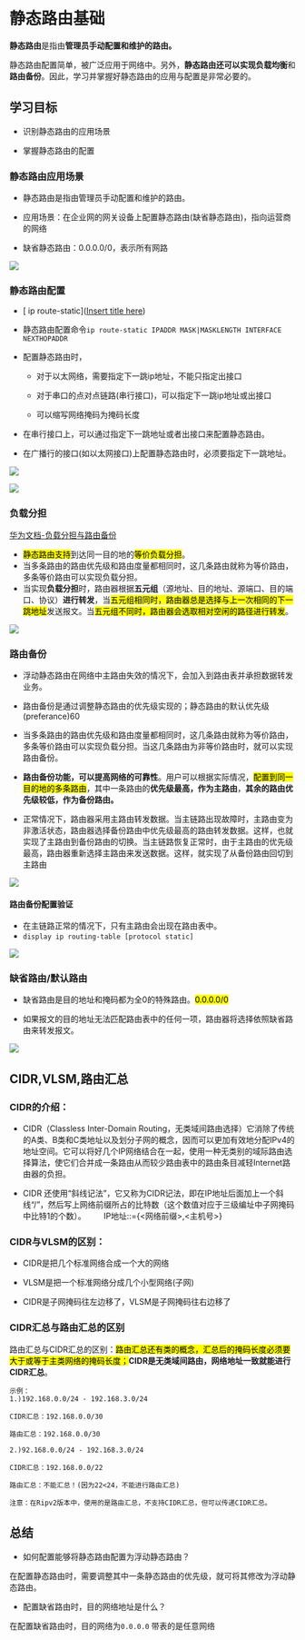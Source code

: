 # 静态路由基础

**静态路由**是指由**管理员手动配置和维护的路由。**

静态路由配置简单，被广泛应用于网络中。另外，**静态路由还可以实现负载均衡**和**路由备份**。因此，学习并掌握好静态路由的应用与配置是非常必要的。

## 学习目标

- 识别静态路由的应用场景

- 掌握静态路由的配置

### 静态路由应用场景

- 静态路由是指由管理员手动配置和维护的路由。

- 应用场景：在企业网的网关设备上配置静态路由(缺省静态路由)，指向运营商的网络

- 缺省静态路由：0.0.0.0/0，表示所有网路

![](../images/static_routing_application_scenario.png)

### 静态路由配置

- [ ip route-static]([Insert title here](https://support.huawei.com/hedex/hdx.do?lib=EDOC1100021771AZH05262&docid=EDOC1100021771&lang=zh&v=13&tocLib=EDOC1100021771AZH05262&tocV=13&id=ip_route-static&tocURL=resources%2525252Fdc%2525252Fip_route-static.html&p=t&fe=1&ui=3&keyword=ip%25252Broute))

- 静态路由配置命令`ip route-static IPADDR MASK|MASKLENGTH INTERFACE NEXTHOPADDR`

- 配置静态路由时，
  
  - 对于以太网络，需要指定下一跳ip地址，不能只指定出接口
  
  - 对于串口的点对点链路(串行接口)，可以指定下一跳ip地址或出接口
  
  - 可以缩写网络掩码为掩码长度

- 在串行接口上，可以通过指定下一跳地址或者出接口来配置静态路由。

- 在广播行的接口(如以太网接口)上配置静态路由时，必须要指定下一跳地址。

![](../images/static_routing_configuration.png)

![](../images/static_routing_broadcast_interface.png)

### 负载分担

[华为文档-负载分担与路由备份](https://support.huawei.com/enterprise/zh/doc/EDOC1000141354/dad5111)

- <mark>静态路由支持</mark>到达同一目的地的<mark>等价负载分担</mark>。
- 当多条路由的路由优先级和路由度量都相同时，这几条路由就称为等价路由，多条等价路由可以实现负载分担。
- 当实现**负载分担**时，路由器根据**五元组**（源地址、目的地址、源端口、目的端口、协议）**进行转发**，当<mark>五元组相同时，路由器总是选择与上一次相同的下一跳地址</mark>发送报文。当<mark>五元组不同时，路由器会选取相对空闲的路径进行转发</mark>。

![](../images/load_sharing.png)

### 路由备份

- 浮动静态路由在网络中主路由失效的情况下，会加入到路由表并承担数据转发业务。

- 路由备份是通过调整静态路由的优先级实现的；静态路由的默认优先级(preferance)60

- 当多条路由的路由优先级和路由度量都相同时，这几条路由就称为等价路由，多条等价路由可以实现负载分担。当这几条路由为非等价路由时，就可以实现路由备份。

- **路由备份功能，可以提高网络的可靠性**。用户可以根据实际情况，<mark>配置到同一目的地的多条路由</mark>，其中一条路由的**优先级最高，作为主路由**，**其余的路由优先级较低，作为备份路由。**

- 正常情况下，路由器采用主路由转发数据。当主链路出现故障时，主路由变为非激活状态，路由器选择备份路由中优先级最高的路由转发数据。这样，也就实现了主路由到备份路由的切换。当主链路恢复正常时，由于主路由的优先级最高，路由器重新选择主路由来发送数据。这样，就实现了从备份路由回切到主路由

![](../images/route_backup.png)

#### 路由备份配置验证

- 在主链路正常的情况下，只有主路由会出现在路由表中。
- `display ip routing-table [protocol static]`

![](../images/route_backup_configuration.png)

### 缺省路由/默认路由

- 缺省路由是目的地址和掩码都为全0的特殊路由。<mark>0.0.0.0/0</mark>

- 如果报文的目的地址无法匹配路由表中的任何一项，路由器将选择依照缺省路由来转发报文。

![](../images/default_route.png)

## CIDR,VLSM,路由汇总

### **CIDR的介绍：**

- CIDR（Classless Inter-Domain Routing，无类域间路由选择）它消除了传统的A类、B类和C类地址以及划分子网的概念，因而可以更加有效地分配IPv4的地址空间。它可以将好几个IP网络结合在一起，使用一种无类别的域际路由选择算法，使它们合并成一条路由从而较少路由表中的路由条目减轻Internet路由器的负担。

- CIDR 还使用“斜线记法”，它又称为CIDR记法，即在IP地址后面加上一个斜线“/”，然后写上网络前缀所占的比特数（这个数值对应于三级编址中子网掩码中比特1的个数）。        IP地址::={<网络前缀>,<主机号>}

### **CIDR与VLSM的区别：**

- CIDR是把几个标准网络合成一个大的网络

- VLSM是把一个标准网络分成几个小型网络(子网)

- CIDR是子网掩码往左边移了，VLSM是子网掩码往右边移了

### **CIDR汇总与路由汇总的区别**

路由汇总与CIDR汇总的区别：<mark>路由汇总还有类的概念，汇总后的掩码长度必须要大于或等于主类网络的掩码长度；</mark>**CIDR是无类域间路由，网络地址一致就能进行CIDR汇总**。

```
示例：
1.)192.168.0.0/24 - 192.168.3.0/24

CIDR汇总：192.168.0.0/30

路由汇总：192.168.0.0/30

2.)92.168.0.0/24 - 192.168.3.0/24

CIDR汇总：192.168.0.0/22

路由汇总：不能汇总！(因为22<24，不能进行路由汇总)

注意：在Ripv2版本中，使用的是路由汇总，不支持CIDR汇总，但可以传递CIDR汇总。
```

## 总结

- 如何配置能够将静态路由配置为浮动静态路由？

在配置静态路由时，需要调整其中一条静态路由的优先级，就可将其修改为浮动静态路由。

- 配置缺省路由时，目的网络地址是什么？

在配置缺省路由时，目的网络为`0.0.0.0` 带表的是任意网络
